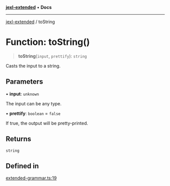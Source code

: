 [**jexl-extended**](../README.md) • **Docs**

***

[jexl-extended](../globals.md) / toString

# Function: toString()

> **toString**(`input`, `prettify`): `string`

Casts the input to a string.

## Parameters

• **input**: `unknown`

The input can be any type.

• **prettify**: `boolean` = `false`

If true, the output will be pretty-printed.

## Returns

`string`

## Defined in

[extended-grammar.ts:19](https://github.com/nikoraes/jexl-extended/blob/0d088073b18839315bb7964d107cdd49b0d074cd/src/extended-grammar.ts#L19)
